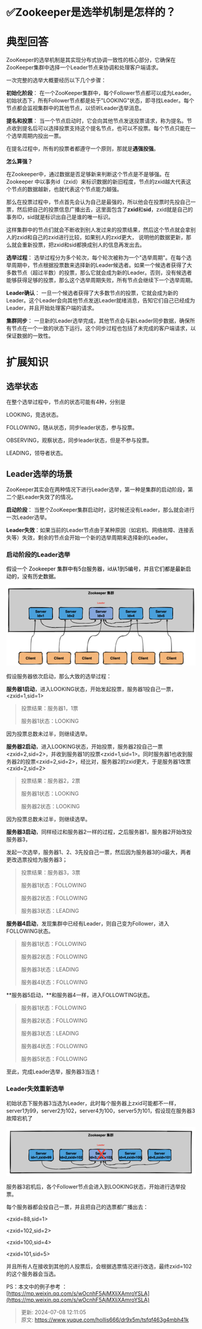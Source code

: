 # ✅Zookeeper是选举机制是怎样的？

# 典型回答


ZooKeeper的选举机制是其实现分布式协调一致性的核心部分，它确保在ZooKeeper集群中选择一个Leader节点来协调和处理客户端请求。



一次完整的选举大概要经历以下几个步骤：



**初始化阶段**： 在一个ZooKeeper集群中，每个Follower节点都可以成为Leader。初始状态下，所有Follower节点都是处于"LOOKING"状态，即寻找Leader。每个节点都会监视集群中的其他节点，以侦听Leader选举消息。



**提名和投票**： 当一个节点启动时，它会向其他节点发送投票请求，称为提名。节点收到提名后可以选择投票支持这个提名节点，也可以不投票。每个节点只能在一个选举周期内投出一票。



在提名过程中，所有的投票者都遵守一个原则，那就是**遇强投强**。



**怎么算强？**



在Zookeeper中，通过数据是否足够新来判断这个节点是不是够强。在 Zookeeper 中以事务id（zxid）来标识数据的新旧程度，节点的zxid越大代表这个节点的数据越新，也就代表这个节点能力越强。



那么在投票过程中，节点首先会认为自己是最强的，所以他会在投票时先投自己一票，然后把自己的投票信息广播出去，这里面包含了**zxid**和**sid**，zxid就是自己的事务ID，sid就是标识出自己是谁的唯一标识。



这样集群中的节点们就会不断收到别人发过来的投票结果，然后这个节点就会拿别人的zxid和自己的zxid进行比较，如果别人的zxid更大， 说明他的数据更新，那么就会重新投票，把zxid和sid都换成别人的信息再发出去。



**选举过程**： 选举过程分为多个轮次，每个轮次被称为一个"选举周期"。在每个选举周期中，节点根据投票数来选择新的Leader候选者。如果一个候选者获得了大多数节点（超过半数）的投票，那么它就会成为新的Leader。否则，没有候选者能够获得足够的投票，那么这个选举周期失败，所有节点会继续下一个选举周期。



**Leader确认**： 一旦一个候选者获得了大多数节点的投票，它就会成为新的Leader。这个Leader会向其他节点发送Leader就绪消息，告知它们自己已经成为Leader，并且开始处理客户端的请求。



**集群同步**： 一旦新的Leader选举完成，其他节点会与新Leader同步数据，确保所有节点在一个一致的状态下运行。这个同步过程也包括了未完成的客户端请求，以保证数据的一致性。



# 扩展知识


## 选举状态


在整个选举过程中，节点的状态可能有4种，分别是



LOOKING，竞选状态。

FOLLOWING，随从状态，同步leader状态，参与投票。

OBSERVING，观察状态，同步leader状态，但是不参与投票。

LEADING，领导者状态。

<font style="color:rgb(0, 0, 0);"></font>

## Leader选举的场景


ZooKeeper其实会在两种情况下进行Leader选举，第一种是集群的启动阶段，第二个是Leader失效了的情况。



**启动阶段**： 当整个ZooKeeper集群启动时，这时候还没有Leader，那么就会进行一次Leader选举。



**Leader失效**：如果当前的Leader节点由于某种原因（如宕机、网络故障、连接丢失等）失效，剩余的节点会开始一个新的选举周期来选择新的Leader。



### 启动阶段的Leader选举


<font style="color:rgb(0, 0, 0);">假设一个 Zookeeper 集群中有5台服务器，id从1到5编号，并且它们都是最新启动的，没有历史数据。</font>

<font style="color:rgb(0, 0, 0);"></font>

![1691813532824-bdc3def9-f56e-4e26-9e28-83e59a09cae8.png](./img/li39L2JgJIy-kWjT/1691813532824-bdc3def9-f56e-4e26-9e28-83e59a09cae8-811023.png)

  


假设服务器依次启动，那么大致的选举过程：

**服务器1启动**，进入LOOKING状态，开始发起投票，服务器1投自己一票，<zxid=1,sid=1>



> 投票结果：服务器1，1票
>
> 服务器1状态：LOOKING
>



因为投票总数未过半，则继续选举。



**服务器2启动**，进入LOOKING状态，开始投票，服务器2投自己一票<zxid=2,sid=2>，并收到服务器1的投票<zxid=1,sid=1>。同时服务器1也收到服务器2的投票<zxid=2,sid=2>，经比对，服务器2的zxid更大，于是服务器1改票<zxid=2,sid=2>



> 投票结果：服务器2，2票
>
> 服务器1状态：LOOKING
>
> 服务器2状态：LOOKING
>



因为投票总数未过半，则继续选举。



**服务器3启动**，同样经过和服务器2一样的过程，之后服务器1，服务器2开始改投服务器3，

发起一次选举，服务器1、2、3先投自己一票，然后因为服务器3的id最大，两者更改选票投给为服务器3；



> 投票结果：服务器3，3票
>
> 服务器1状态：FOLLOWING
>
> 服务器2状态：FOLLOWING
>
> 服务器3状态：LEADING
>



**服务器4启动**，发现集群中已经有Leader，则自己变为Follower，进入FOLLOWING状态。



> 服务器1状态：FOLLOWING
>
> 服务器2状态：FOLLOWING
>
> 服务器3状态：LEADING
>
> 服务器4状态：FOLLOWING
>





**服务器5启动，**和服务器4一样，进入FOLLOWTING状态。



> 服务器1状态：FOLLOWING
>
> 服务器2状态：FOLLOWING
>
> 服务器3状态：LEADING
>
> 服务器4状态：FOLLOWING
>
> 服务器5状态：FOLLOWING
>



至此，完成Leader选举，服务器3当选！ 





### Leader失效重新选举


初始状态下服务器3当选为Leader，此时每个服务器上zxid可能都不一样，server1为99，server2为102，server4为100，server5为101，假设现在服务器3故障宕机了

<font style="color:rgb(0, 0, 0);"></font>

![1691814117118-54773c68-4c6c-43eb-be78-865cd2ea3794.png](./img/li39L2JgJIy-kWjT/1691814117118-54773c68-4c6c-43eb-be78-865cd2ea3794-786738.png)



服务器3宕机后，各个Follower节点会进入到LOOKING状态，开始进行选举投票。



每个服务器都会投自己一票，并且把自己的选票都广播出去：

<zxid=88,sid=1>

<zxid=102,sid=2>

<zxid=100,sid=4>

<zxid=101,sid=5>



并且所有人在接收到其他的人投票后，会根据选票情况进行改选，最终zxid=102的这个服务器会当选。  




PS：本文中的例子参考 ： [https://mp.weixin.qq.com/s/wOcnhF5AjMXliXAmroYSLA](https://mp.weixin.qq.com/s/wOcnhF5AjMXliXAmroYSLA)



> 更新: 2024-07-08 12:11:05  
> 原文: <https://www.yuque.com/hollis666/dr9x5m/tsfqf463g4mbh41k>